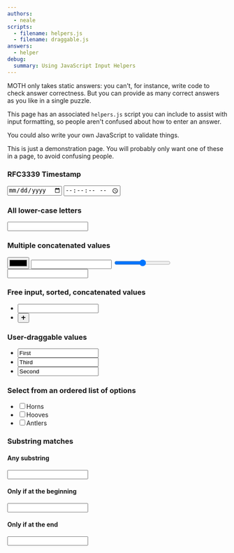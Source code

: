 ```yaml
---
authors: 
  - neale
scripts:
  - filename: helpers.js
  - filename: draggable.js
answers:
  - helper
debug:
  summary: Using JavaScript Input Helpers
---
```

MOTH only takes static answers:
you can't, for instance, write code to check answer correctness.
But you can provide as many correct answers as you like in a single puzzle.

This page has an associated `helpers.js` script
you can include to assist with input formatting,
so people aren't confused about how to enter an answer.

You could also write your own JavaScript to validate things.

This is just a demonstration page.
You will probably only want one of these in a page,
to avoid confusing people.

### RFC3339 Timestamp
<div class="answer" data-join="">
  <input type="date">
  <input type="hidden" value="T">
  <input type="time" step="1">
  <input type="hidden" value="Z">
</div>

### All lower-case letters
<input class="answer lower">

### Multiple concatenated values
<div class="answer lower">
  <input type="color">
  <input type="number">
  <input type="range" min="0" max="127">
  <input>
</div>

### Free input, sorted, concatenated values
<ul class="answer lower sort">
  <li><input></li>
  <li><button class="expand" title="Add another input">➕</button><l/i>
</ul>

### User-draggable values
<ul class="answer">
  <li draggable="true"><input value="First" readonly></li>
  <li draggable="true"><input value="Third" readonly></li>
  <li draggable="true"><input value="Second" readonly></li>
</ul>

### Select from an ordered list of options
<ul class="answer">
  <li><input type="checkbox" value="horn">Horns</li>
  <li><input type="checkbox" value="hoof">Hooves</li>
  <li><input type="checkbox" value="antler">Antlers</li>
</ul>

### Substring matches
#### Any substring
<input class="answer substring">

#### Only if at the beginning
<input class="answer substring anchor-beg">

#### Only if at the end
<input class="answer substring anchor-end">
